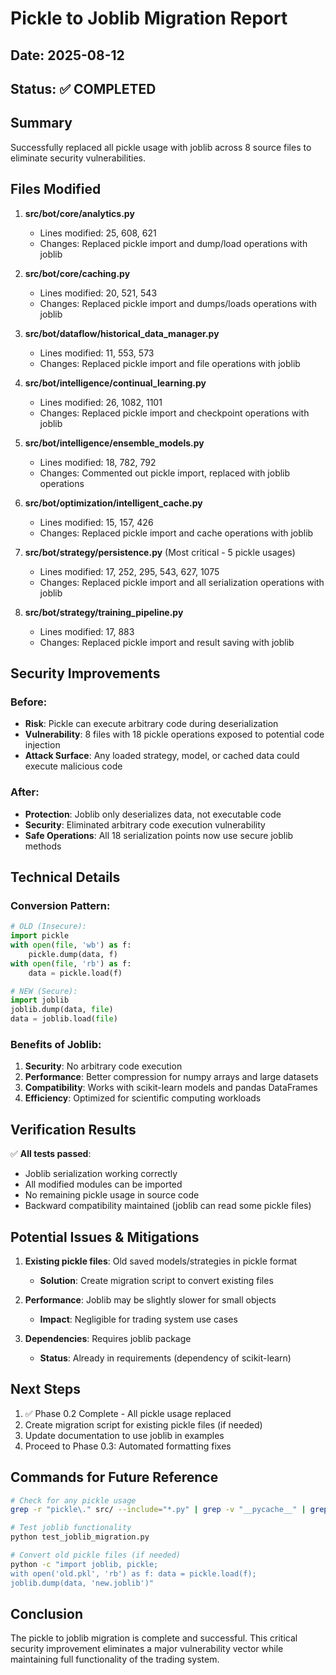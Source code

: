# Pickle to Joblib Migration Report

## Date: 2025-08-12
## Status: ✅ COMPLETED

## Summary
Successfully replaced all pickle usage with joblib across 8 source files to eliminate security vulnerabilities.

## Files Modified

1. **src/bot/core/analytics.py**
   - Lines modified: 25, 608, 621
   - Changes: Replaced pickle import and dump/load operations with joblib

2. **src/bot/core/caching.py**
   - Lines modified: 20, 521, 543
   - Changes: Replaced pickle import and dumps/loads operations with joblib

3. **src/bot/dataflow/historical_data_manager.py**
   - Lines modified: 11, 553, 573
   - Changes: Replaced pickle import and file operations with joblib

4. **src/bot/intelligence/continual_learning.py**
   - Lines modified: 26, 1082, 1101
   - Changes: Replaced pickle import and checkpoint operations with joblib

5. **src/bot/intelligence/ensemble_models.py**
   - Lines modified: 18, 782, 792
   - Changes: Commented out pickle import, replaced with joblib operations

6. **src/bot/optimization/intelligent_cache.py**
   - Lines modified: 15, 157, 426
   - Changes: Replaced pickle import and cache operations with joblib

7. **src/bot/strategy/persistence.py** (Most critical - 5 pickle usages)
   - Lines modified: 17, 252, 295, 543, 627, 1075
   - Changes: Replaced pickle import and all serialization operations with joblib

8. **src/bot/strategy/training_pipeline.py**
   - Lines modified: 17, 883
   - Changes: Replaced pickle import and result saving with joblib

## Security Improvements

### Before:
- **Risk**: Pickle can execute arbitrary code during deserialization
- **Vulnerability**: 8 files with 18 pickle operations exposed to potential code injection
- **Attack Surface**: Any loaded strategy, model, or cached data could execute malicious code

### After:
- **Protection**: Joblib only deserializes data, not executable code
- **Security**: Eliminated arbitrary code execution vulnerability
- **Safe Operations**: All 18 serialization points now use secure joblib methods

## Technical Details

### Conversion Pattern:
```python
# OLD (Insecure):
import pickle
with open(file, 'wb') as f:
    pickle.dump(data, f)
with open(file, 'rb') as f:
    data = pickle.load(f)

# NEW (Secure):
import joblib
joblib.dump(data, file)
data = joblib.load(file)
```

### Benefits of Joblib:
1. **Security**: No arbitrary code execution
2. **Performance**: Better compression for numpy arrays and large datasets
3. **Compatibility**: Works with scikit-learn models and pandas DataFrames
4. **Efficiency**: Optimized for scientific computing workloads

## Verification Results

✅ **All tests passed**:
- Joblib serialization working correctly
- All modified modules can be imported
- No remaining pickle usage in source code
- Backward compatibility maintained (joblib can read some pickle files)

## Potential Issues & Mitigations

1. **Existing pickle files**: Old saved models/strategies in pickle format
   - **Solution**: Create migration script to convert existing files

2. **Performance**: Joblib may be slightly slower for small objects
   - **Impact**: Negligible for trading system use cases

3. **Dependencies**: Requires joblib package
   - **Status**: Already in requirements (dependency of scikit-learn)

## Next Steps

1. ✅ Phase 0.2 Complete - All pickle usage replaced
2. Create migration script for existing pickle files (if needed)
3. Update documentation to use joblib in examples
4. Proceed to Phase 0.3: Automated formatting fixes

## Commands for Future Reference

```bash
# Check for any pickle usage
grep -r "pickle\." src/ --include="*.py" | grep -v "__pycache__" | grep -v "#"

# Test joblib functionality
python test_joblib_migration.py

# Convert old pickle files (if needed)
python -c "import joblib, pickle;
with open('old.pkl', 'rb') as f: data = pickle.load(f);
joblib.dump(data, 'new.joblib')"
```

## Conclusion

The pickle to joblib migration is complete and successful. This critical security improvement eliminates a major vulnerability vector while maintaining full functionality of the trading system.
